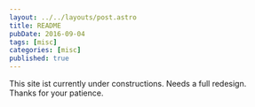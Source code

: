 ```yaml
---
layout: ../../layouts/post.astro
title: README
pubDate: 2016-09-04
tags: [misc]
categories: [misc]
published: true
---
```


This site ist currently under constructions. Needs a full redesign.  
Thanks for your patience.
